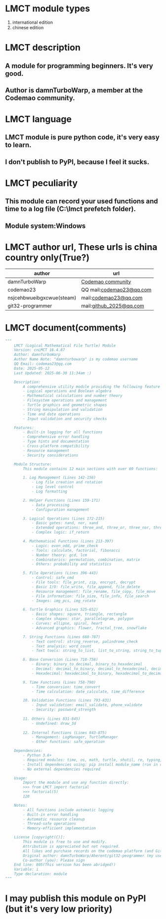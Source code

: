 # LMCT module types

1. international edition
2. chinese edition

# LMCT description

## A module for programming beginners. It's very good.
## Author is damnTurboWarp, a member at the Codemao community.

# LMCT language

## LMCT module is pure python code, it's very easy to learn.
## I don't publish to PyPI, because I feel it sucks.

# LMCT peculiarity

## This module can record your used functions and time to a log file (C:\lmct prefetch folder).
## Module system:Windows

# LMCT author url, These urls is china country only(True?)

|author|url|
|--|--|
|damnTurboWarp|[Codemao community](https://shequ.codemao.cn/user/1274549095)|
|codemao23|QQ mail:codemao23@qq.com|
|nsjcehbwueibgxcwue(steam)|mail:codemao23@qq.com|
|git32-programmer|mail:github_2025@qq.com|

# LMCT document(comments)

```python
"""
    LMCT (Logical Mathematical File Turtle) Module
    Version: cnLMCT 16.4.87
    Author: damnTurboWarp
    Author Name Note: "damnturbowarp" is my codemao username
    QQ Email: codemao23@qq.com
    Date: 2025-05-12
    Last Updated: 2025-06-30 11:34am :)

    Description:
        A comprehensive utility module providing the following feature sets:
        - Logical operations and Boolean algebra
        - Mathematical calculations and number theory
        - Filesystem operations and management
        - Turtle graphics and geometric shapes
        - String manipulation and validation
        - Time and date operations
        - Input validation and security checks

    Features:
        - Built-in logging for all functions
        - Comprehensive error handling
        - Type hints and documentation
        - Cross-platform compatibility
        - Resource management
        - Security considerations

    Module Structure:
        This module contains 12 main sections with over 69 functions:

        1. Log Management (Lines 142-156)
            - Log file creation and rotation
            - Log level control
            - Log formatting

        2. Helper Functions (Lines 159-171)
            - Data processing
            - Configuration management

        3. Logical Operations (Lines 172-215)
            - Basic gates: nand, nor, xand
            - Extended operations: three_and, three_or, three_nor, three_nand
            - Complex logic: if_return

        4. Mathematical Functions (Lines 213-397)
            - Logic: even_odd, prime_check
            - Tools: calculate, factorial, fibonacci
            - Number theory: gcd, lcm
            - Combinatorics: permutation, combination, matrix
            - Others: probability and statistics

        5. File Operations (Lines 396-443)
            - Control: safe_cmd
            - File tools: file_print, zip, encrypt, decrypt
            - Basic I/O: file_write, file_append, file_delete
            - Resource management: file_rename, file_copy, file_move
            - File information: file_size, file_info, file_search
            - Images: img_pcs, img_rotate

        6. Turtle Graphics (Lines 525-652)
            - Basic shapes: square, triangle, rectangle
            - Complex shapes: star, parallelogram, polygon
            - Curves: ellipse, spiral, heart
            - Advanced graphics: flower, fractal_tree, snowflake

        7. String Functions (Lines 660-707)
            - Text control: string_reverse, palindrome_check
            - Text analysis: word_count
            - Text tools: string_to_list, list_to_string, string_to_tuple, string_to_ascii, ascii_to_string

        8. Base Conversion (Lines 718-758)
            - Binary: binary_to_decimal, binary_to_hexadecimal
            - Decimal: decimal_to_binary, decimal_to_hexadecimal, decimal_to_octal
            - Hexadecimal: hexadecimal_to_binary, hexadecimal_to_decimal

        9. Time Functions (Lines 758-790)
            - Time conversion: time_convert
            - Time calculation: date_calculate, time_difference

        10. Validation Functions (Lines 793-831)
            - Input validation: email_validate, phone_validate
            - Security: password_strength
    
        11. Others (Lines 831-845)
            - Undefined: draw_3d
    
        12. Internal Functions (Lines 843-875)
            - Management: LogManager, TurtleManager
            - Other functions: safe_operation

    Dependencies:
        - Python 3.6+
        - Required modules: time, os, math, turtle, shutil, re, typing, pathlib, dataclasses, subprocess, functools, logging, matplotlib, pillow, mpl_toolkits.mpl3d
        - Install dependencies using: pip install module_name (run in cmd)
        - No external dependencies required

    Usage:
        Import the module and use any function directly:
        >>> from LMCT import factorial
        >>> factorial(5)
        120

    Notes:
        - All functions include automatic logging
        - Built-in error handling
        - Automatic resource cleanup
        - Thread-safe operations
        - Memory-efficient implementation

    License [copyright(C)]:
        This module is free to use and modify.
        Attribution is appreciated but not required.
        All likes and purchase records on the codemao platform (and GitHub) belong to the original author.
        Original author: damnTurboWarp/Aherent/git32-peogrammer (my usernames on other platforms, see README.md in the repository for profile URLs)
        Co-author (you): Please sign
    End line: 805(This version has been abridged!)
    Variable: i
    Type declaration: module
"""

```
# I may publish this module on PyPI (but it's very low priority)